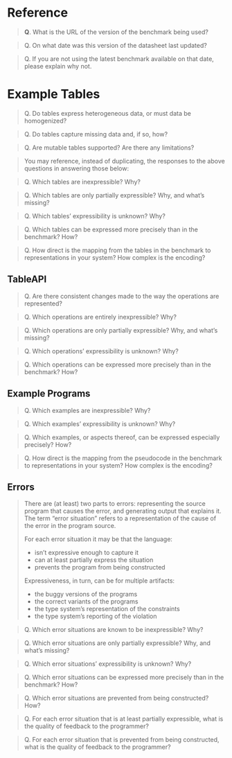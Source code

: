 # Reference

> **Q**. What is the URL of the version of the benchmark being used?


> Q. On what date was this version of the datasheet last updated?


> Q. If you are not using the latest benchmark available on that date, please explain why not.


# Example Tables

> Q. Do tables express heterogeneous data, or must data be homogenized?


> Q. Do tables capture missing data and, if so, how?


> Q. Are mutable tables supported? Are there any limitations?


> You may reference, instead of duplicating, the responses to the above questions in answering those below:

> Q. Which tables are inexpressible? Why?


> Q. Which tables are only partially expressible? Why, and what’s missing?


> Q. Which tables’ expressibility is unknown? Why?


> Q. Which tables can be expressed more precisely than in the benchmark? How?


> Q. How direct is the mapping from the tables in the benchmark to representations in your system? How complex is the encoding?


## TableAPI

> Q. Are there consistent changes made to the way the operations are represented?


> Q. Which operations are entirely inexpressible? Why?


> Q. Which operations are only partially expressible? Why, and what’s missing?


> Q. Which operations’ expressibility is unknown? Why?


> Q. Which operations can be expressed more precisely than in the benchmark? How?


## Example Programs

> Q. Which examples are inexpressible? Why?


> Q. Which examples’ expressibility is unknown? Why?


> Q. Which examples, or aspects thereof, can be expressed especially precisely? How?


> Q. How direct is the mapping from the pseudocode in the benchmark to representations in your system? How complex is the encoding?


## Errors

> There are (at least) two parts to errors: representing the source program that causes the error, and generating output that explains it. The term “error situation” refers to a representation of the cause of the error in the program source.
> 
> For each error situation it may be that the language:
> 
> - isn’t expressive enough to capture it
> - can at least partially express the situation
> - prevents the program from being constructed
> 
> Expressiveness, in turn, can be for multiple artifacts:
> 
> - the buggy versions of the programs
> - the correct variants of the programs
> - the type system’s representation of the constraints
> - the type system’s reporting of the violation

> Q. Which error situations are known to be inexpressible? Why?


> Q. Which error situations are only partially expressible? Why, and what’s missing?


> Q. Which error situations’ expressibility is unknown? Why?


> Q. Which error situations can be expressed more precisely than in the benchmark? How?


> Q. Which error situations are prevented from being constructed? How?


> Q. For each error situation that is at least partially expressible, what is the quality of feedback to the programmer?


> Q. For each error situation that is prevented from being constructed, what is the quality of feedback to the programmer?

